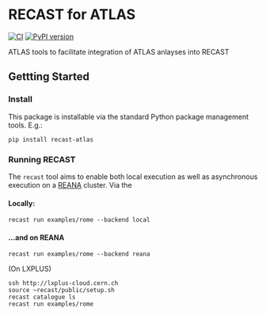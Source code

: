 # RECAST for ATLAS

[![CI](https://github.com/recast-hep/recast-atlas/actions/workflows/ci.yml/badge.svg)](https://github.com/recast-hep/recast-atlas/actions/workflows/ci.yml?query=branch%3Amaster)
[![PyPI version](https://badge.fury.io/py/recast-atlas.svg)](https://badge.fury.io/py/recast-atlas)

ATLAS tools to facilitate integration of ATLAS anlayses into RECAST

## Gettting Started

### Install

This package is installable via the standard Python package management tools. E.g.:

```
pip install recast-atlas
```

### Running RECAST

The `recast` tool aims to enable both local execution as well as asynchronous execution on  a [REANA](http://reana.io) cluster. Via the 

#### Locally:

```
recast run examples/rome --backend local
```

#### ...and on REANA

```
recast run examples/rome --backend reana
```



(On LXPLUS)

```
ssh http://lxplus-cloud.cern.ch
source ~recast/public/setup.sh
recast catalogue ls
recast run examples/rome
```
